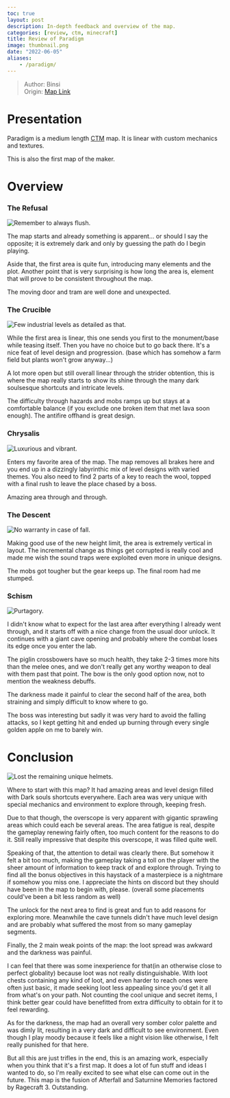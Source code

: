 ```yaml
---
toc: true
layout: post
description: In-depth feedback and overview of the map.
categories: [review, ctm, minecraft]
title: Review of Paradigm
image: thumbnail.png
date: "2022-06-05"
aliases:
    - /paradigm/
---
```

>Author: Binsi  
Origin: [Map Link](https://www.mediafire.com/file/hvzxwoog0yxjzvp/Paradigm+-+CTM+By+Binsi.zip/file)

# Presentation

Paradigm is a medium length [CTM](/posts/ctm/) map. It is linear with custom mechanics and textures.

This is also the first map of the maker.

# Overview
### The Refusal

![Remember to always flush.](1)

The map starts and already something is apparent... or should I say the opposite; it is extremely dark and only by guessing the path do I begin playing.

Aside that, the first area is quite fun, introducing many elements and the plot. Another point that is very surprising is how long the area is, element that will prove to be consistent throughout the map.

The moving door and tram are well done and unexpected.

### The Crucible

![Few industrial levels as detailed as that.](2)

While the first area is linear, this one sends you first to the monument/base while teasing itself. Then you have no choice but to go back there.
It's a nice feat of level design and progression. (base which has somehow a farm field but plants won't grow anyway...)

A lot more open but still overall linear through the strider obtention, this is where the map really starts to show its shine through the many dark soulsesque shortcuts and intricate levels.

The difficulty through hazards and mobs ramps up but stays at a comfortable balance (if you exclude one broken item that met lava soon enough). The antifire offhand is great design.

### Chrysalis

![Luxurious and vibrant.](3)

Enters my favorite area of the map. The map removes all brakes here and you end up in a dizzingly labyrinthic mix of level designs with varied themes. You also need to find 2 parts of a key to reach the wool, topped with a final rush to leave the place chased by a boss.

Amazing area through and through.

### The Descent

![No warranty in case of fall.](4)

Making good use of the new height limit, the area is extremely vertical in layout. The incremental change as things get corrupted is really cool and made me wish the sound traps were exploited even more in unique designs.

The mobs got tougher but the gear keeps up. The final room had me stumped.

### Schism

![Purtagory.](5)

I didn't know what to expect for the last area after everything I already went through, and it starts off with a nice change from the usual door unlock. It continues with a giant cave opening and probably where the combat loses its edge once you enter the lab.

The piglin crossbowers have so much health, they take 2-3 times more hits than the melee ones, and we don't really get any worthy weapon to deal with them past that point. The bow is the only good option now, not to mention the weakness debuffs.

The darkness made it painful to clear the second half of the area, both straining and simply difficult to know where to go.

The boss was interesting but sadly it was very hard to avoid the falling attacks, so I kept getting hit and ended up burning through every single golden apple on me to barely win.

# Conclusion

![Lost the remaining unique helmets.](win)

Where to start with this map? It had amazing areas and level design filled with Dark souls shortcuts everywhere. Each area was very unique with special mechanics and environment to explore through, keeping fresh.

Due to that though, the overscope is very apparent with gigantic sprawling areas which could each be several areas. The area fatigue is real, despite the gameplay renewing fairly often, too much content for the reasons to do it. Still really impressive that despite this overscope, it was filled quite well.

Speaking of that, the attention to detail was clearly there. But somehow it felt a bit too much, making the gameplay taking a toll on the player with the sheer amount of information to keep track of and explore through. Trying to find all the bonus objectives in this haystack of a masterpiece is a nightmare if somehow you miss one. I appreciate the hints on discord but they should have been in the map to begin with, please. (overall some placements could've been a bit less random as well)

The unlock for the next area to find is great and fun to add reasons for exploring more. Meanwhile the cave tunnels didn't have much level design and are probably what suffered the most from so many gameplay segments.

Finally, the 2 main weak points of the map: the loot spread was awkward and the darkness was painful.

I can feel that there was some inexperience for that(in an otherwise close to perfect globality) because loot was not really distinguishable. With loot chests containing any kind of loot, and even harder to reach ones were often just basic, it made seeking loot less appealing since you'd get it all from what's on your path. Not counting the cool unique and secret items, I think better gear could have benefitted from extra difficulty to obtain for it to feel rewarding.

As for the darkness, the map had an overall very somber color palette and was dimly lit, resulting in a very dark and difficult to see environment. Even though I play moody because it feels like a night vision like otherwise, I felt really punished for that here.

But all this are just trifles in the end, this is an amazing work, especially when you think that it's a first map. It does a lot of fun stuff and ideas I wanted to do, so I'm really excited to see what else can come out in the future.
This map is the fusion of Afterfall and Saturnine Memories factored by Ragecraft 3. Outstanding.

<script src="https://utteranc.es/client.js"
        repo="orian34/travelogues"
        issue-term="title"
        label="Comment"
        theme="github-dark"
        crossorigin="anonymous"
        async>
</script>
